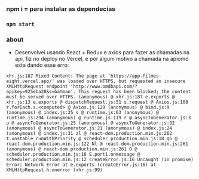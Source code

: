 
### npm i = para instalar as dependecias

### `npm start`

### about
 - Desenvolvei usando React + Redux e axios para fazer as chamadas na api,
 fiz no deploy no Vercel, e por algum motivo a chamada na apiomd esta dando esse erro:

 `xhr.js:187 Mixed Content: The page at 'https://app-filmes-eight.vercel.app/' was loaded over HTTPS, but requested an insecure XMLHttpRequest endpoint 'http://www.omdbapi.com/?apikey=925eba28&s=batman'. This request has been blocked; the content must be served over HTTPS.
(anonymous) @ xhr.js:187
e.exports @ xhr.js:13
e.exports @ dispatchRequest.js:51
s.request @ Axios.js:108
r.forEach.s.<computed> @ Axios.js:129
(anonymous) @ bind.js:9
(anonymous) @ index.js:25
s @ runtime.js:63
(anonymous) @ runtime.js:294
(anonymous) @ runtime.js:119
r @ asyncToGenerator.js:3
u @ asyncToGenerator.js:25
(anonymous) @ asyncToGenerator.js:32
(anonymous) @ asyncToGenerator.js:21
(anonymous) @ index.js:24
(anonymous) @ index.js:31
zl @ react-dom.production.min.js:262
t.unstable_runWithPriority @ scheduler.production.min.js:18
qo @ react-dom.production.min.js:122
Nl @ react-dom.production.min.js:261
(anonymous) @ react-dom.production.min.js:261
D @ scheduler.production.min.js:16
E.port1.onmessage @ scheduler.production.min.js:12
createError.js:16 Uncaught (in promise) Error: Network Error
    at e.exports (createError.js:16)
    at XMLHttpRequest.h.onerror (xhr.js:99)`


